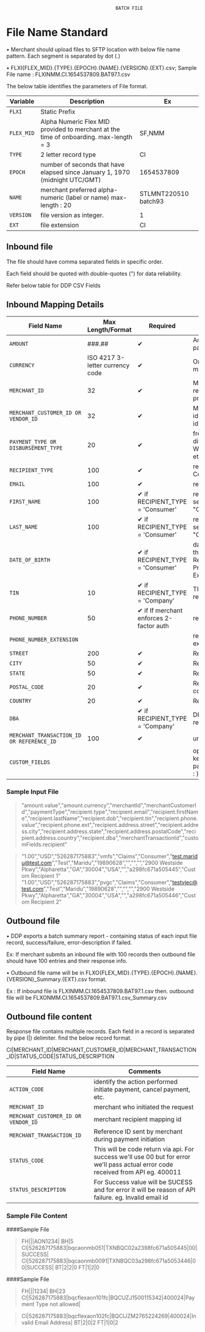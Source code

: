 											BATCH FILE
																
# File Name Standard

•	Merchant should upload files to SFTP location with below file name pattern. Each segment is separated by dot (.)

•	FLXI{FLEX_MID}.{TYPE}.{EPOCH}.{NAME}.{VERSION}.{EXT}.csv; Sample File name : FLXINMM.CI.1654537809.BAT97.1.csv

The below table identifies the parameters of File format.

| Variable 		| Description 															| Ex 	  |
| --------		| ----------------------------------------------------------------------| ------- |
| `FLXI` 		| Static Prefix 														|  		  |
| `FLEX_MID`	| Alpha Numeric Flex MID provided to merchant at the time of onboarding. max-length = 3	 | SF,NMM  |
| `TYPE` 		| 2 letter record type 				 									| CI 	  |
| `EPOCH`		| number of seconds that have elapsed since January 1, 1970 (midnight UTC/GMT) | 1654537809 |
| `NAME`		| merchant preferred alpha-numeric (label or name) max-length : 20 		| STLMNT220510 batch93 |
| `VERSION`		| file version as integer. 												| 1 	  |
| `EXT`			| file extension														| CI	  |

## Inbound file

The file should have comma separated fields in specific order. 

Each field should be quoted with double-quotes (") for data reliability.

Refer below table for DDP CSV Fields 

## Inbound Mapping Details

| Field Name 		  | Max Length/Format 	| Required      | Comments 																|
| ------------------- | ----------------	| --------------| --------------------------------------------------------------------			|
| `AMOUNT` 			  |	###.## 	 		  	| &#10004;		| Amount to be used to initiate payment. ex : 10.88 , 879.00					|
| `CURRENCY` 		  |	ISO 4217 3-letter currency code | &#10004;	| Only USD supported at the moment										|
| `MERCHANT_ID` 	  |	 32		   			| &#10004;		| Merchant who initiated the request.Can be different in non-prod and prod.		|
| `MERCHANT_CUSTOMER_ID OR VENDOR_ID` |  32  | &#10004;	| Merchant generated customer-id. Used as unique customer identifier for merchant. 	|
| `PAYMENT_TYPE OR DISBURSEMENT_TYPE` |  20  | &#10004; | free text - Type of disbursement - Wages,Claims,promotions,Loans etc"				|
| `RECIPIENT_TYPE` 	  |	100	       			| &#10004;		| recipient type. possible values Consumer/Company 								|
| `EMAIL` 			  |		100	   			| &#10004;		| recipient email address 														|
| `FIRST_NAME` 		  |		100    			| &#10004; if RECIPIENT_TYPE = 'Consumer' 	| recipient first name should be sent if the recipient type is "Consumer"	|
| `LAST_NAME` 		  |		100    			| &#10004; if RECIPIENT_TYPE = 'Consumer' 	| recipient last name should be sent if the recipient type is "Consumer"	|
| `DATE_OF_BIRTH` 	  |	 					| &#10004; if RECIPIENT_TYPE = 'Consumer' 	| date of birth should be sent if the recipient is "Consumer". Recipient's Date of Birth. Preferred format YYYYMMDD. Ex : 19891228	|
| `TIN` 			  |	10 					| &#10004; if RECIPIENT_TYPE = 'Company' 	| TIN should be sent if the recipient is "Company" 	|
| `PHONE_NUMBER`	  |	50					| &#10004; if If merchant enforces 2-factor auth	| recipient phone number					|
| `PHONE_NUMBER_EXTENSION` | 				| 				| recipient phone number extension												|
| `STREET` 			  | 200 				| &#10004;		| Recipient's addres - street													|
| `CITY` 			  |	50					| &#10004;		| Recipient's address - city  													|
| `STATE`			  | 50 					| &#10004;		| Recipient's address - state  													|
| `POSTAL_CODE` 	  | 20					| &#10004;		| Recipient's address - postal code												|
| `COUNTRY` 		  | 20 					| &#10004;		| Recipient's address - country 												|
| `DBA`				  | 					| &#10004; if RECIPIENT_TYPE = 'Company'	| DBA should be sent if the recipient Company name  |
| `MERCHANT_TRANSACTION_ID OR REFERENCE_ID` | 100  		| &#10004;	| unique for each request 												|
| `CUSTOM_FIELDS` 	  |						| 				| optional and value will be list of key value pairs(key and value pairs will be delimited by colon( : )) and delimited by comma(,) |


### Sample Input File
<!-- theme: success -->
>"amount.value","amount.currency","merchantId","merchantCustomerId","paymentType","recipient.type","recipient.email","recipient.firstName","recipient.lastName","recipient.dob","recipient.tin","recipient.phone.value","recipient.phone.ext","recipient.address.street","recipient.address.city","recipient.address.state","recipient.address.postalCode","recipient.address.country","recipient.dba","merchantTransactionId","customFields.recipient"

>"1.00","USD","526287175883","vmfs","Claims","Consumer","test.maridu@test.com","Test","Maridu","19890628","","","","2900 Westside Pkwy","Alpharetta","GA","30004","USA","","a298fc671a505445","Custom Recipient 1"
>"1.00","USD","526287175883","pvgc","Claims","Consumer","testvjec@test.com","Test","Maridu","19890628","","","","2900 Westside Pkwy","Alpharetta","GA","30004","USA","","a298fc671a505446","Custom Recipient 2"


## Outbound file 

•	DDP exports a batch summary report - containing status of each input file record, success/failure, error-description if failed. 

Ex: If merchant submits an inbound file with 100 records then outbound file should have 100 entries and their response info. 

•	Outbound file name will be in FLXO{FLEX_MID}.{TYPE}.{EPOCH}.{NAME}.{VERSION}_Summary.{EXT}.csv format.

 Ex : If inbound file is FLXINMM.CI.1654537809.BAT97.1.csv then. outbound file will be FLXONMM.CI.1654537809.BAT97.1.csv_Summary.csv
 
## Outbound file content

Response file contains multiple records. Each field in a record is separated by pipe (|) delimiter. find the below record format.

CI|MERCHANT_ID|MERCHANT_CUSTOMER_ID|MERCHANT_TRANSACTION_ID|STATUS_CODE|STATUS_DESCRIPTION

| Field Name 		  | Comments 															|
| ------------------- | ------------------------------------------------------------------- |
| `ACTION_CODE` 	  |	identify the action performed initiate payment, cancel payment, etc.|
| `MERCHANT_ID` 	  |	merchant who initiated the request 									|
| `MERCHANT_CUSTOMER_ID OR VENDOR_ID` |	merchant recipient mapping id  						|
| `MERCHANT_TRANSACTION_ID` | Reference ID sent by merchant during payment initiation 		|
| `STATUS_CODE` 	  | This will be code return via api. For success we'll use 00 but for error we'll pass actual error code received from API eg. 400011|
| `STATUS_DESCRIPTION`|	For Success value will be SUCESS and for error it will be reason of API failure. eg. Invalid email id|

### Sample File Content 

####Sample File
<!-- theme: success -->
>FH|||AON1234|
>BH|5
>CI|526287175883|bqcaonmb051|TXNBQC02a2398fc671a505445|00|SUCCESS|
>CI|526287175883|bqcaonmb0091|TXNBQC03a298fc671a5053446|00|SUCCESS|
>BT|2|2|0
>FT|1|2|0

####Sample File
<!-- theme: success -->
>FH|||1234|
>BH|23
>CI|526287175883|bqcflexaon101fc|BQCUZJ1500115342|400024|Payment Type not allowed|

>CI|526287175883|bqcflexaon102fc|BQCIJZM2765224269|400024|Invalid Email Address|
>BT|2|0|2
>FT|1|0|2
